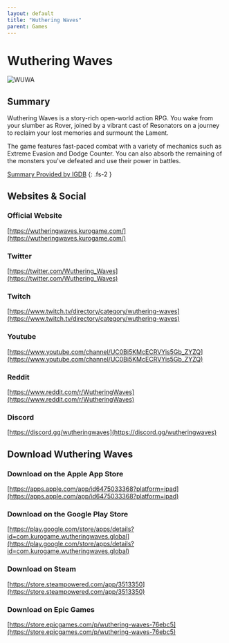 ```yaml
---
layout: default
title: "Wuthering Waves"
parent: Games
---
```


# Wuthering Waves

![WUWA](https://cdn.discordapp.com/emojis/1323743251664212030.png)

## Summary

Wuthering Waves is a story-rich open-world action RPG. You wake from your slumber as Rover, joined by a vibrant cast of Resonators on a journey to reclaim your lost memories and surmount the Lament.

The game features fast-paced combat with a variety of mechanics such as Extreme Evasion and Dodge Counter. You can also absorb the remaining of the monsters you've defeated and use their power in battles.

[Summary Provided by IGDB](https://www.igdb.com/games/wuthering-waves)
{: .fs-2 }

## Websites & Social

### Official Website

[https://wutheringwaves.kurogame.com/](https://wutheringwaves.kurogame.com/)

### Twitter

[https://twitter.com/Wuthering_Waves](https://twitter.com/Wuthering_Waves)

### Twitch

[https://www.twitch.tv/directory/category/wuthering-waves](https://www.twitch.tv/directory/category/wuthering-waves)

### Youtube

[https://www.youtube.com/channel/UC0Bi5KMcECRVYis5Gb_ZYZQ](https://www.youtube.com/channel/UC0Bi5KMcECRVYis5Gb_ZYZQ)

### Reddit

[https://www.reddit.com/r/WutheringWaves](https://www.reddit.com/r/WutheringWaves)

### Discord

[https://discord.gg/wutheringwaves](https://discord.gg/wutheringwaves)

## Download Wuthering Waves

### Download on the Apple App Store

[https://apps.apple.com/app/id6475033368?platform=ipad](https://apps.apple.com/app/id6475033368?platform=ipad)

### Download on the Google Play Store

[https://play.google.com/store/apps/details?id=com.kurogame.wutheringwaves.global](https://play.google.com/store/apps/details?id=com.kurogame.wutheringwaves.global)

### Download on Steam

[https://store.steampowered.com/app/3513350](https://store.steampowered.com/app/3513350)

### Download on Epic Games

[https://store.epicgames.com/p/wuthering-waves-76ebc5](https://store.epicgames.com/p/wuthering-waves-76ebc5)